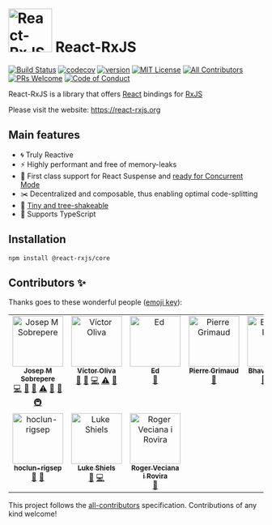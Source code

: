 # <img height="86" width="86" alt="React-RxJS Logo" src="assets/logo-128.png" /> React-RxJS

<!-- prettier-ignore-start -->
[![Build Status](https://img.shields.io/github/workflow/status/re-rxjs/react-rxjs/CI?style=flat-square)](https://github.com/re-rxjs/react-rxjs/actions)
[![codecov](https://img.shields.io/codecov/c/github/re-rxjs/react-rxjs.svg?style=flat-square)](https://codecov.io/gh/re-rxjs/react-rxjs)
[![version](https://img.shields.io/npm/v/@react-rxjs/core.svg?style=flat-square)](https://www.npmjs.com/package/@react-rxjs/core)
[![MIT License](https://img.shields.io/npm/l/react-rxjs.svg?style=flat-square)](https://github.com/re-rxjs/react-rxjs/blob/main/LICENSE)
[![All Contributors](https://img.shields.io/badge/all_contributors-7-orange.svg?style=flat-square)](#contributors-)
[![PRs Welcome](https://img.shields.io/badge/PRs-welcome-brightgreen.svg?style=flat-square)](http://makeapullrequest.com)
[![Code of Conduct](https://img.shields.io/badge/code%20of-conduct-ff69b4.svg?style=flat-square)](https://github.com/re-rxjs/react-rxjs/blob/main/CODE_OF_CONDUCT.md)
<!-- prettier-ignore-end -->

React-RxJS is a library that offers [React](https://reactjs.org/) bindings for [RxJS](https://rxjs.dev/)

Please visit the website: https://react-rxjs.org

## Main features

- :cyclone: Truly Reactive
- :zap: Highly performant and free of memory-leaks
- :twisted_rightwards_arrows: First class support for React Suspense and [ready for Concurrent Mode](https://github.com/dai-shi/will-this-react-global-state-work-in-concurrent-mode#results)
- :scissors: Decentralized and composable, thus enabling optimal code-splitting
- :microscope: [Tiny and tree-shakeable](https://bundlephobia.com/result?p=@react-rxjs/core)
- :muscle: Supports TypeScript

## Installation

    npm install @react-rxjs/core

## Contributors ✨

Thanks goes to these wonderful people ([emoji key](https://allcontributors.org/docs/en/emoji-key)):

<!-- ALL-CONTRIBUTORS-LIST:START - Do not remove or modify this section -->
<!-- prettier-ignore-start -->
<!-- markdownlint-disable -->
<table>
  <tbody>
    <tr>
      <td align="center" valign="top" width="14.28%"><a href="https://github.com/josepot"><img src="https://avatars1.githubusercontent.com/u/8620144?v=4?s=100" width="100px;" alt="Josep M Sobrepere"/><br /><sub><b>Josep M Sobrepere</b></sub></a><br /><a href="https://github.com/re-rxjs/react-rxjs/commits?author=josepot" title="Code">💻</a> <a href="#ideas-josepot" title="Ideas, Planning, & Feedback">🤔</a> <a href="#maintenance-josepot" title="Maintenance">🚧</a> <a href="https://github.com/re-rxjs/react-rxjs/commits?author=josepot" title="Tests">⚠️</a> <a href="https://github.com/re-rxjs/react-rxjs/pulls?q=is%3Apr+reviewed-by%3Ajosepot" title="Reviewed Pull Requests">👀</a> <a href="https://github.com/re-rxjs/react-rxjs/commits?author=josepot" title="Documentation">📖</a> <a href="#infra-josepot" title="Infrastructure (Hosting, Build-Tools, etc)">🚇</a></td>
      <td align="center" valign="top" width="14.28%"><a href="https://github.com/voliva"><img src="https://avatars2.githubusercontent.com/u/5365487?v=4?s=100" width="100px;" alt="Víctor Oliva"/><br /><sub><b>Víctor Oliva</b></sub></a><br /><a href="#ideas-voliva" title="Ideas, Planning, & Feedback">🤔</a> <a href="https://github.com/re-rxjs/react-rxjs/pulls?q=is%3Apr+reviewed-by%3Avoliva" title="Reviewed Pull Requests">👀</a> <a href="https://github.com/re-rxjs/react-rxjs/commits?author=voliva" title="Code">💻</a> <a href="https://github.com/re-rxjs/react-rxjs/commits?author=voliva" title="Tests">⚠️</a> <a href="https://github.com/re-rxjs/react-rxjs/commits?author=voliva" title="Documentation">📖</a></td>
      <td align="center" valign="top" width="14.28%"><a href="http://www.clayforthcarr.com"><img src="https://avatars3.githubusercontent.com/u/6012083?v=4?s=100" width="100px;" alt="Ed"/><br /><sub><b>Ed</b></sub></a><br /><a href="#design-clayforthcarr" title="Design">🎨</a></td>
      <td align="center" valign="top" width="14.28%"><a href="https://github.com/pgrimaud"><img src="https://avatars1.githubusercontent.com/u/1866496?v=4?s=100" width="100px;" alt="Pierre Grimaud"/><br /><sub><b>Pierre Grimaud</b></sub></a><br /><a href="https://github.com/re-rxjs/react-rxjs/commits?author=pgrimaud" title="Documentation">📖</a></td>
      <td align="center" valign="top" width="14.28%"><a href="https://github.com/bhavesh-desai-scratch"><img src="https://avatars3.githubusercontent.com/u/15194540?v=4?s=100" width="100px;" alt="Bhavesh Desai"/><br /><sub><b>Bhavesh Desai</b></sub></a><br /><a href="https://github.com/re-rxjs/react-rxjs/pulls?q=is%3Apr+reviewed-by%3Abhavesh-desai-scratch" title="Reviewed Pull Requests">👀</a> <a href="https://github.com/re-rxjs/react-rxjs/commits?author=bhavesh-desai-scratch" title="Documentation">📖</a> <a href="https://github.com/re-rxjs/react-rxjs/commits?author=bhavesh-desai-scratch" title="Tests">⚠️</a></td>
      <td align="center" valign="top" width="14.28%"><a href="https://m1x.io"><img src="https://avatars1.githubusercontent.com/u/3485831?v=4?s=100" width="100px;" alt="Matt Mischuk"/><br /><sub><b>Matt Mischuk</b></sub></a><br /><a href="https://github.com/re-rxjs/react-rxjs/commits?author=mattmischuk" title="Documentation">📖</a></td>
      <td align="center" valign="top" width="14.28%"><a href="https://github.com/rikoe"><img src="https://avatars1.githubusercontent.com/u/3295115?v=4?s=100" width="100px;" alt="Riko Eksteen"/><br /><sub><b>Riko Eksteen</b></sub></a><br /><a href="#infra-rikoe" title="Infrastructure (Hosting, Build-Tools, etc)">🚇</a> <a href="https://github.com/re-rxjs/react-rxjs/pulls?q=is%3Apr+reviewed-by%3Arikoe" title="Reviewed Pull Requests">👀</a> <a href="https://github.com/re-rxjs/react-rxjs/commits?author=rikoe" title="Documentation">📖</a> <a href="https://github.com/re-rxjs/react-rxjs/commits?author=rikoe" title="Code">💻</a> <a href="#ideas-rikoe" title="Ideas, Planning, & Feedback">🤔</a></td>
    </tr>
    <tr>
      <td align="center" valign="top" width="14.28%"><a href="https://github.com/hoclun-rigsep"><img src="https://avatars.githubusercontent.com/u/20741358?v=4?s=100" width="100px;" alt="hoclun-rigsep"/><br /><sub><b>hoclun-rigsep</b></sub></a><br /><a href="https://github.com/re-rxjs/react-rxjs/commits?author=hoclun-rigsep" title="Documentation">📖</a> <a href="#ideas-hoclun-rigsep" title="Ideas, Planning, & Feedback">🤔</a></td>
      <td align="center" valign="top" width="14.28%"><a href="https://github.com/skve"><img src="https://avatars.githubusercontent.com/u/47612057?v=4?s=100" width="100px;" alt="Luke Shiels"/><br /><sub><b>Luke Shiels</b></sub></a><br /><a href="https://github.com/re-rxjs/react-rxjs/issues?q=author%3Askve" title="Bug reports">🐛</a> <a href="https://github.com/re-rxjs/react-rxjs/commits?author=skve" title="Code">💻</a></td>
      <td align="center" valign="top" width="14.28%"><a href="http://geoexamples.com"><img src="https://avatars.githubusercontent.com/u/2832885?v=4?s=100" width="100px;" alt="Roger Veciana i Rovira"/><br /><sub><b>Roger Veciana i Rovira</b></sub></a><br /><a href="#maintenance-rveciana" title="Maintenance">🚧</a></td>
    </tr>
  </tbody>
</table>

<!-- markdownlint-restore -->
<!-- prettier-ignore-end -->

<!-- ALL-CONTRIBUTORS-LIST:END -->

This project follows the [all-contributors](https://github.com/all-contributors/all-contributors) specification. Contributions of any kind welcome!
